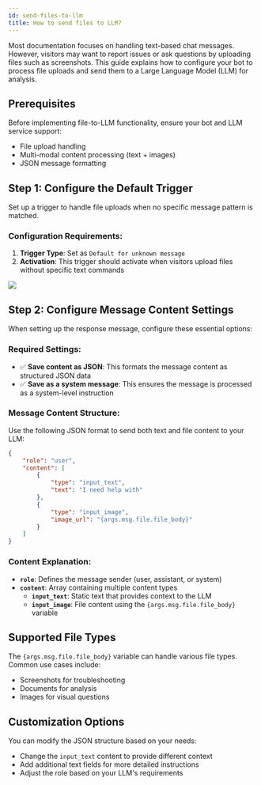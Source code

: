 ```yaml
---
id: send-files-to-llm
title: How to send files to LLM?
---
```


Most documentation focuses on handling text-based chat messages. However, visitors may want to report issues or ask questions by uploading files such as screenshots. This guide explains how to configure your bot to process file uploads and send them to a Large Language Model (LLM) for analysis.

## Prerequisites

Before implementing file-to-LLM functionality, ensure your bot and LLM service support:
- File upload handling
- Multi-modal content processing (text + images)
- JSON message formatting

## Step 1: Configure the Default Trigger

Set up a trigger to handle file uploads when no specific message pattern is matched.

### Configuration Requirements:
1. **Trigger Type**: Set as `Default for unknown message`
2. **Activation**: This trigger should activate when visitors upload files without specific text commands

![](/img/bot/bots/send-file.jpg)

## Step 2: Configure Message Content Settings

When setting up the response message, configure these essential options:

### Required Settings:
- ✅ **Save content as JSON**: This formats the message content as structured JSON data
- ✅ **Save as a system message**: This ensures the message is processed as a system-level instruction

### Message Content Structure:

Use the following JSON format to send both text and file content to your LLM:

```json
{
    "role": "user",
    "content": [
        { 
            "type": "input_text", 
            "text": "I need help with" 
        },
        {
            "type": "input_image",
            "image_url": "{args.msg.file.file_body}"
        }
    ]
}
```

### Content Explanation:
- **`role`**: Defines the message sender (user, assistant, or system)
- **`content`**: Array containing multiple content types
  - **`input_text`**: Static text that provides context to the LLM
  - **`input_image`**: File content using the `{args.msg.file.file_body}` variable

## Supported File Types

The `{args.msg.file.file_body}` variable can handle various file types. Common use cases include:
- Screenshots for troubleshooting
- Documents for analysis
- Images for visual questions

## Customization Options

You can modify the JSON structure based on your needs:
- Change the `input_text` content to provide different context
- Add additional text fields for more detailed instructions
- Adjust the role based on your LLM's requirements